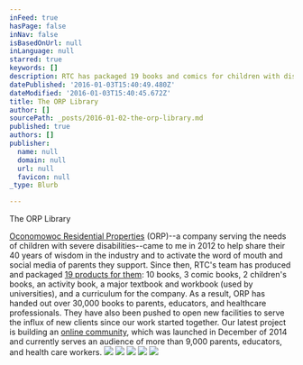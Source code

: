 ```yaml
---
inFeed: true
hasPage: false
inNav: false
isBasedOnUrl: null
inLanguage: null
starred: true
keywords: []
description: RTC has packaged 19 books and comics for children with disabilities.
datePublished: '2016-01-03T15:40:49.480Z'
dateModified: '2016-01-03T15:40:45.672Z'
title: The ORP Library
author: []
sourcePath: _posts/2016-01-02-the-orp-library.md
published: true
authors: []
publisher:
  name: null
  domain: null
  url: null
  favicon: null
_type: Blurb

---
```

The ORP Library

[Oconomowoc Residential Properties][0] (ORP)--a company serving
the needs of children with severe disabilities--came to me in 2012 to help
share their 40 years of wisdom in the industry and to activate the word of
mouth and social media of parents they support. Since then, RTC's team has
produced and packaged [19 products for them][1]: 10 books, 3 comic
books, 2 children's books, an activity book, a major textbook and workbook
(used by universities), and a curriculum for the company. As a result, ORP has
handed out over 30,000 books to parents, educators, and healthcare
professionals. They have also been pushed to open new facilities to serve the
influx of new clients since our work started together. Our latest project is
building an [online community][2], which was launched in December of 2014 and currently serves an audience of more than 9,000 parents, educators, and health care workers.
![](https://the-grid-user-content.s3-us-west-2.amazonaws.com/9e72097e-133f-425a-bd6d-3d3ff12e78ad.jpg)
![](https://the-grid-user-content.s3-us-west-2.amazonaws.com/d4c3ed86-8be0-4e45-9207-839e173e63de.png)
![](https://the-grid-user-content.s3-us-west-2.amazonaws.com/aca0b9e4-4467-47bc-8f37-ec65944926cc.jpg)
![](https://the-grid-user-content.s3-us-west-2.amazonaws.com/640fe639-d10d-4f69-99d5-dfb205c40634.jpg)
![](https://the-grid-user-content.s3-us-west-2.amazonaws.com/30bdfdaf-614a-4e0a-9c13-35a94a980d80.png)

[0]: http://www.orp.com/
[1]: http://www.orplibrarystore.com/store/c1/Featured_Products.html
[2]: http://www.orplibrary.com/